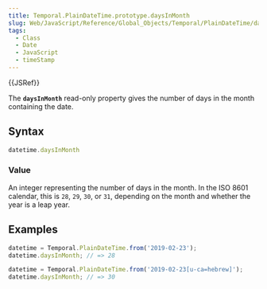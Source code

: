 ```yaml
---
title: Temporal.PlainDateTime.prototype.daysInMonth
slug: Web/JavaScript/Reference/Global_Objects/Temporal/PlainDateTime/daysInMonth
tags:
  - Class
  - Date
  - JavaScript
  - timeStamp
---
```

{{JSRef}}

<p class="summary"><span class="seoSummary">The <strong><code>daysInMonth</code></strong> read-only property gives the number of days in the month containing the date.</span></p>

## Syntax

```js
datetime.daysInMonth
```

### Value

An integer representing the number of days in the month. In the ISO 8601
calendar, this is `28`, `29`, `30`, or `31`, depending on the month and whether
the year is a leap year.

## Examples

```js
datetime = Temporal.PlainDateTime.from('2019-02-23');
datetime.daysInMonth; // => 28

datetime = Temporal.PlainDateTime.from('2019-02-23[u-ca=hebrew]');
datetime.daysInMonth; // => 30
```
